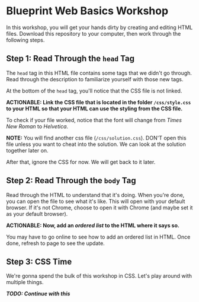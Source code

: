# Blueprint Web Basics Workshop

In this workshop, you will get your hands dirty by creating and editing HTML files. Download this repository to your computer, then work through the following steps.

## **Step 1:** Read Through the `head` Tag

The `head` tag in this HTML file contains some tags that we didn't go through. Read through the description to familiarize yourself with those new tags.

At the bottom of the `head` tag, you'll notice that the CSS file is not linked. 

**ACTIONABLE: Link the CSS file that is located in the folder `/css/style.css` to your HTML so that your HTML can use the styling from the CSS file.**

To check if your file worked, notice that the font will change from *Times New Roman* to *Helvetica*.

**NOTE:** You will find another css file (`/css/solution.css`). DON'T open this file unless you want to cheat into the solution. We can look at the solution together later on. 

After that, ignore the CSS for now. We will get back to it later.

## **Step 2:** Read Through the `body` Tag

Read through the HTML to understand that it's doing. When you're done, you can open the file to see what it's like. This will open with your default browser. If it's not Chrome, choose to open it with Chrome (and maybe set it as your default browser).

**ACTIONABLE: Now, add an *ordered list* to the HTML where it says so.**

You may have to go online to see how to add an ordered list in HTML. Once done, refresh to page to see the update.

## **Step 3:** CSS Time

We're gonna spend the bulk of this workshop in CSS. Let's play around with multiple things.

***TODO: Continue with this***